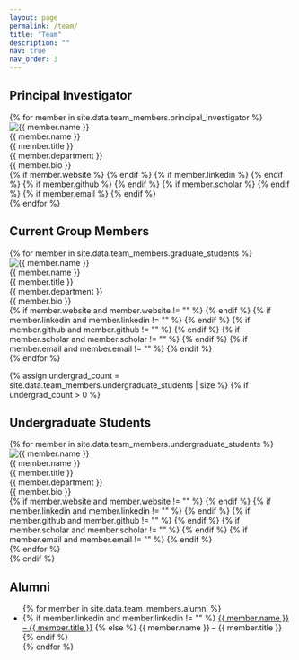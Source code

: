 ```yaml
---
layout: page
permalink: /team/
title: "Team"
description: ""
nav: true
nav_order: 3
---
```


<link rel="stylesheet" href="{{ '/assets/css/team.css' | relative_url }}">

<div class="team-section">
  <h2>Principal Investigator</h2>
  <div class="team-grid">
    {% for member in site.data.team_members.principal_investigator %}
    <div class="team-member pi-member">
      <img src="{{ '/assets/img/' | append: member.image | relative_url }}" alt="{{ member.name }}" class="team-photo">
      <div class="team-name">{{ member.name }}</div>
      <div class="team-title">{{ member.title }}</div>
      <div class="team-department">{{ member.department }}</div>
      <div class="team-bio">{{ member.bio }}</div>
      <div class="team-links">
        {% if member.website %}
        <a href="{{ member.website }}" class="team-link website" target="_blank" title="Website">
          <i class="fas fa-globe"></i>
        </a>
        {% endif %}
        {% if member.linkedin %}
        <a href="{{ member.linkedin }}" class="team-link linkedin" target="_blank" title="LinkedIn">
          <i class="fab fa-linkedin"></i>
        </a>
        {% endif %}
        {% if member.github %}
        <a href="{{ member.github }}" class="team-link github" target="_blank" title="GitHub">
          <i class="fab fa-github"></i>
        </a>
        {% endif %}
        {% if member.scholar %}
        <a href="{{ member.scholar }}" class="team-link scholar" target="_blank" title="Google Scholar">
          <i class="ai ai-google-scholar"></i>
        </a>
        {% endif %}
        {% if member.email %}
        <a href="mailto:{{ member.email }}" class="team-link email" title="Email">
          <i class="fas fa-envelope"></i>
        </a>
        {% endif %}
      </div>
    </div>
    {% endfor %}
  </div>
</div>

<div class="team-section">
  <h2>Current Group Members</h2>
  <div class="team-grid">
    {% for member in site.data.team_members.graduate_students %}
    <div class="team-member">
      <img src="{{ '/assets/img/' | append: member.image | relative_url }}" alt="{{ member.name }}" class="team-photo">
      <div class="team-name">{{ member.name }}</div>
      <div class="team-title">{{ member.title }}</div>
      <div class="team-department">{{ member.department }}</div>
      <div class="team-bio">{{ member.bio }}</div>
      <div class="team-links">
        {% if member.website and member.website != "" %}
        <a href="{{ member.website }}" class="team-link website" target="_blank" title="Website">
          <i class="fas fa-globe"></i>
        </a>
        {% endif %}
        {% if member.linkedin and member.linkedin != "" %}
        <a href="{{ member.linkedin }}" class="team-link linkedin" target="_blank" title="LinkedIn">
          <i class="fab fa-linkedin"></i>
        </a>
        {% endif %}
        {% if member.github and member.github != "" %}
        <a href="{{ member.github }}" class="team-link github" target="_blank" title="GitHub">
          <i class="fab fa-github"></i>
        </a>
        {% endif %}
        {% if member.scholar and member.scholar != "" %}
        <a href="{{ member.scholar }}" class="team-link scholar" target="_blank" title="Google Scholar">
          <i class="ai ai-google-scholar"></i>
        </a>
        {% endif %}
        {% if member.email and member.email != "" %}
        <a href="mailto:{{ member.email }}" class="team-link email" title="Email">
          <i class="fas fa-envelope"></i>
        </a>
        {% endif %}
      </div>
    </div>
    {% endfor %}
  </div>
</div>

{% assign undergrad_count = site.data.team_members.undergraduate_students | size %}
{% if undergrad_count > 0 %}

<div class="team-section">
  <h2>Undergraduate Students</h2>
  <div class="team-grid">
    {% for member in site.data.team_members.undergraduate_students %}
    <div class="team-member">
      <img src="{{ '/assets/img/' | append: member.image | relative_url }}" alt="{{ member.name }}" class="team-photo">
      <div class="team-name">{{ member.name }}</div>
      <div class="team-title">{{ member.title }}</div>
      <div class="team-department">{{ member.department }}</div>
      <div class="team-bio">{{ member.bio }}</div>
      <div class="team-links">
        {% if member.website and member.website != "" %}
        <a href="{{ member.website }}" class="team-link website" target="_blank" title="Website">
          <i class="fas fa-globe"></i>
        </a>
        {% endif %}
        {% if member.linkedin and member.linkedin != "" %}
        <a href="{{ member.linkedin }}" class="team-link linkedin" target="_blank" title="LinkedIn">
          <i class="fab fa-linkedin"></i>
        </a>
        {% endif %}
        {% if member.github and member.github != "" %}
        <a href="{{ member.github }}" class="team-link github" target="_blank" title="GitHub">
          <i class="fab fa-github"></i>
        </a>
        {% endif %}
        {% if member.scholar and member.scholar != "" %}
        <a href="{{ member.scholar }}" class="team-link scholar" target="_blank" title="Google Scholar">
          <i class="ai ai-google-scholar"></i>
        </a>
        {% endif %}
        {% if member.email and member.email != "" %}
        <a href="mailto:{{ member.email }}" class="team-link email" title="Email">
          <i class="fas fa-envelope"></i>
        </a>
        {% endif %}
      </div>
    </div>
    {% endfor %}
  </div>
</div>
{% endif %}

<div class="team-section">
  <h2>Alumni</h2>
  <ul class="alumni-list">
    {% for member in site.data.team_members.alumni %}
    <li class="alumni-item">
      {% if member.linkedin and member.linkedin != "" %}
        <a href="{{ member.linkedin }}" target="_blank">{{ member.name }} – {{ member.title }}</a>
      {% else %}
        {{ member.name }} – {{ member.title }}
      {% endif %}
    </li>
    {% endfor %}
  </ul>
</div>
